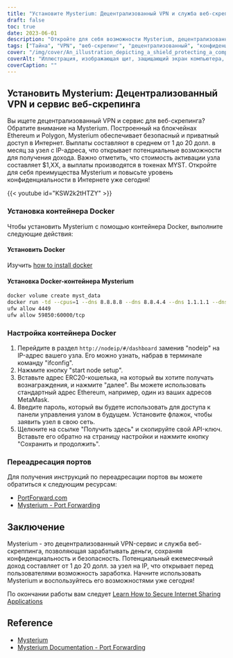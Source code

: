 ```yaml
---
title: "Установите Mysterium: Децентрализованный VPN и служба веб-скрепинга"
draft: false
toc: true
date: 2023-06-01
description: "Откройте для себя возможности Mysterium, децентрализованного VPN и сервиса веб-скрайбинга, построенного на технологии блокчейн и предлагающего безопасный просмотр веб-страниц и возможность получения дохода."
tags: ["Тайна", "VPN", "веб-скрепинг", "децентрализованный", "конфиденциальность", "безопасность", "блокчейн", "Ethereum", "Полигон", "просмотр интернет-страниц", "возможность получения дохода", "Docker", "настройка", "переадресация портов", "децентрализованная VPN", "услуга веб-скрепинга", "безопасный просмотр веб-страниц", "заработок", "технология блокчейн", "конфиденциальность в Интернете", "Контейнер Docker", "настройка узла", "IP-адрес", "Кошелек ERC20", "Метамаска адреса", "Ключ API", "инструкции по пробросу портов", "PortForward.com", "Документация Mysterium"]
cover: "/img/cover/An_illustration_depicting_a_shield_protecting_a_computer.png"
coverAlt: "Иллюстрация, изображающая щит, защищающий экран компьютера, символизирует усиление конфиденциальности и безопасности в Интернете."
coverCaption: ""
---
```


## Установить Mysterium: Децентрализованный VPN и сервис веб-скрепинга

Вы ищете децентрализованный VPN и сервис для веб-скрепинга? Обратите внимание на Mysterium. Построенный на блокчейнах Ethereum и Polygon, Mysterium обеспечивает безопасный и приватный доступ в Интернет. Выплаты составляют в среднем от 1 до 20 долл. в месяц за узел с IP-адреса, что открывает потенциальные возможности для получения дохода. Важно отметить, что стоимость активации узла составляет $1,XX, а выплаты производятся в токенах MYST. Откройте для себя преимущества Mysterium и повысьте уровень конфиденциальности в Интернете уже сегодня!

{{< youtube id="KSW2k2tHTZY" >}}

### Установка контейнера Docker
Чтобы установить Mysterium с помощью контейнера Docker, выполните следующие действия:

#### Установить Docker

Изучить [how to install docker](https://simeononsecurity.com/other/creating-profitable-low-powered-crypto-miners/#installing-docker)

#### Установка Docker-контейнера Mysterium

```bash
docker volume create myst_data
docker run -td --cpus=1 --dns 8.8.8.8 --dns 8.8.4.4 --dns 1.1.1.1 --dns 1.0.0.1 --dns 9.9.9.9 --hostname myst --cap-add NET_ADMIN --network=host -p 4449:4449 -p 59850-60000:59850-60000 --name myst --device=/dev/net/tun  -v myst_data:/var/lib/mysterium-node mysteriumnetwork/myst:latest --udp.ports=59850:60000 service --agreed-terms-and-conditions
ufw allow 4449
ufw allow 59850:60000/tcp
```
### Настройка контейнера Docker

1. Перейдите в раздел `http://nodeip/#/dashboard` заменив "nodeip" на IP-адрес вашего узла. Его можно узнать, набрав в терминале команду "ifconfig".
2. Нажмите кнопку "start node setup".
3. Вставьте адрес ERC20-кошелька, на который вы хотите получать вознаграждения, и нажмите "далее". Вы можете использовать стандартный адрес Ethereum, например, один из ваших адресов MetaMask.
4. Введите пароль, который вы будете использовать для доступа к панели управления узлом в будущем. Установите флажок, чтобы заявить узел в свою сеть.
5. Щелкните на ссылке "Получить здесь" и скопируйте свой API-ключ. Вставьте его обратно на страницу настройки и нажмите кнопку "Сохранить и продолжить".

### Переадресация портов

Для получения инструкций по переадресации портов вы можете обратиться к следующим ресурсам:

- [PortForward.com](https://portforward.com/)
- [Mysterium - Port Forwarding](https://docs.mysterium.network/troubleshooting/port-forwarding)

## Заключение

Mysterium - это децентрализованный VPN-сервис и служба веб-скреппинга, позволяющая зарабатывать деньги, сохраняя конфиденциальность и безопасность. Потенциальный ежемесячный доход составляет от 1 до 20 долл. за узел на IP, что открывает перед пользователями возможность заработка. Начните использовать Mysterium и воспользуйтесь его возможностями уже сегодня!

По окончании работы вам следует [Learn How to Secure Internet Sharing Applications](https://simeononsecurity.com/other/how-to-secure-internet-sharing-applications/)

## Reference

- [Mysterium](https://www.mysterium.network/)
- [Mysterium Documentation - Port Forwarding](https://docs.mysterium.network/troubleshooting/port-forwarding)
